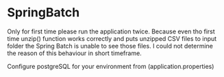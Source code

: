# SpringBatch
 Only for first time please run the application twice.
 Because even tho first time unzip() function works correctly and puts unzipped CSV files to input folder  the Spring Batch is unable to see those files.
 I could not determine the reason of this behaviour in short timeframe.
 
 Configure postgreSQL for your environment from (application.properties)
